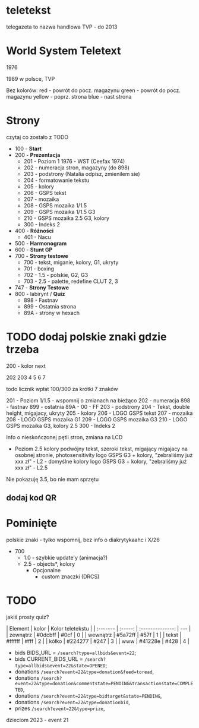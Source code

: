 # teletekst

telegazeta to nazwa handlowa TVP - do 2013

<!-- # Telewizja analogowa ? -->

# World System Teletext

1976

1989 w polsce, TVP

Bez kolorów:
red - powrót do pocz. magazynu
green - powrót do pocz. magazynu
yellow - poprz. strona
blue - nast strona

# Strony

czytaj co zostało z TODO

- 100 - **Start**
- 200 - **Prezentacja**
  - 201 - Poziom 1 1976 - WST (Ceefax 1974)
  - 202 - numeracja stron, magazyny (do 898)
  - 203 - podstrony (Natalia odpisz, zmienilem sie)
  - 204 - formatowanie tekstu
  - 205 - kolory
  - 206 - GSPS tekst
  - 207 - mozaika
  - 208 - GSPS mozaika 1/1.5
  - 209 - GSPS mozaika 1/1.5 G3
  - 210 - GSPS mozaika 2.5 G3, kolory
  - 300 - Indeks 2
- 400 - **Różności**
  - 401 - Nacu
- 500 - **Harmonogram**
- 600 - **Stunt GP**
- 700 - **Strony testowe**
  - 700 - tekst, miganie, kolory, G1, ukryty
  - 701 - boxing
  - 702 - 1.5 - polskie, G2, G3
  - 703 - 2.5 - palette, redefine CLUT 2, 3
- 747 - **Strony Testowe**
- 800 - labirynt / **Quiz**
  - 898 - Fastnav
  - 899 - Ostatnia strona
  - 89A - strony w hexach

# TODO dodaj polskie znaki gdzie trzeba

200 - kolor next

202
203
4
5
6
7

todo licznik wpłat 100/300 za krótki 7 znaków

201 - Poziom 1/1.5 - wspomnij o zmianach na bieżąco
202 - numeracja
898 - fastnav
899 - ostatnia
89A - 00 - FF
203 - podstrony
204 - Tekst, double height, migajacy, ukryty
205 - kolory
206 - LOGO GSPS tekst
207 - mozaika
208 - LOGO GSPS mozaika G1
209 - LOGO GSPS mozaika G3
210 - LOGO GSPS mozaika G3, kolory 2.5
300 - Indeks 2

Info o nieskończonej pętli stron, zmiana na LCD

- Poziom 2.5
  kolory
  podwójny tekst, szeroki tekst, migający
  migajacy na osobnej stronie, photosensitivity
  logo GSPS G3 + kolory, "zebraliśmy już xxx zł" - L2 - domyślne kolory
   <!-- Ale szybko poziom 2 został zatąpiony poziomem 2.5, który pozwalał na podmianę 16 kolorów na własne, z puli 4096 kolorów-->
  logo GSPS G3 + kolory, "zebraliśmy już xxx zł" - L2.5

Nie pokazuję 3.5, bo nie mam sprzętu

## dodaj kod QR

# Pominięte

polskie znaki - tylko wspomnij, bez info o diakrytykaahc i X/26

- 700
  - 1.0 - szybkie update'y (animacja?)
  - 2.5 - objects\*, kolory
    - Opcjonalne
      - custom znaczki (DRCS)

# TODO

jakiś prosty quiz?

| Element  |  kolor  | Kolor teletekstu |
| :------- | :-----: | :--------------: | --- |
| zewnątrz | #0dcbff |       #0cf       | 0   |
| wewnątrz | #5a72ff |       #57f       | 1   |
| tekst    | #ffffff |       #fff       | 2   |
| kółko    | #224277 |       #247       | 3   |
| www      | #41228e |       #428       | 4   |

- bids BIDS_URL = `/search?type=allbids&event=22`;
- bids CURRENT_BIDS_URL = `/search?type=allbids&event=22&state=OPENED`;
- donations `/search?event=22&type=donation&feed=toread`,
- donations `/search?event=22&type=donation&commentstate=PENDING&transactionstate=COMPLETED`,
- donations `/search?event=22&type=bidtarget&state=PENDING`,
- donations `/search?event=22&type=donationbid`,
- prizes `/search?event=22&type=prize`,

dzieciom 2023 - event 21
